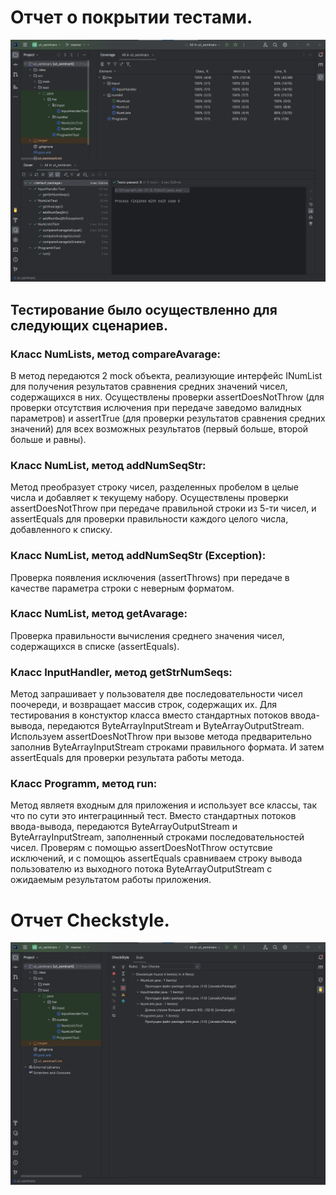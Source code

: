 # Отчет о покрытии тестами.
![](tests.png)
## Тестирование было осуществленно для следующих сценариев.
### Класс NumLists, метод compareAvarage:
В метод передаются 2 mock объекта, реализующие интерфейс INumList для получения результатов сравнения средних значений чисел, содержащихся в них.
Осуществлены проверки assertDoesNotThrow (для проверки отсутствия ислючения при передаче заведомо валидных параметров) и assertTrue (для проверки результатов сравнения средних значений) для всех возможных результатов (первый больше, второй больше и равны).
### Класс NumList, метод addNumSeqStr:
Метод преобразует строку чисел, разделенных пробелом в целые числа и добавляет к текущему набору.
Осуществлены проверки assertDoesNotThrow при передаче правильной строки из 5-ти чисел, и assertEquals для проверки правильности каждого целого числа, добавленного к списку.
### Класс NumList, метод addNumSeqStr (Exception):
Проверка появления исключения (assertThrows) при передаче в качестве параметра строки с неверным форматом.
### Класс NumList, метод getAvarage:
Проверка правильности вычисления среднего значения чисел, содержащихся в списке (assertEquals).
### Класс InputHandler, метод getStrNumSeqs:
Метод запрашивает у пользователя две последовательности чисел поочереди, и возвращает массив строк, содержащих их.
Для тестирования в констуктор класса вместо стандартных потоков ввода-вывода, передаются ByteArrayInputStream и ByteArrayOutputStream.
Используем assertDoesNotThrow при вызове метода предварительно заполнив ByteArrayInputStream строками правильного формата. И затем assertEquals для проверки результата работы метода.
### Класс Programm, метод run:
Метод являетя входным для приложения и использует все классы, так что по сути это интеграцинный тест.
Вместо стандартных потоков ввода-вывода, передаются ByteArrayOutputStream и ByteArrayInputStream, заполненный строками последовательностей чисел.
Проверям с помощью assertDoesNotThrow остутсвие исключений, и с помощюь assertEquals сравниваем строку вывода пользователю из выходного потока ByteArrayOutputStream с ожидаемым результатом работы приложения.
# Отчет Checkstyle.
![](checkstyle.png)
